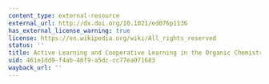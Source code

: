 ```yaml
---
content_type: external-resource
external_url: http://dx.doi.org/10.1021/ed076p1136
has_external_license_warning: true
license: https://en.wikipedia.org/wiki/All_rights_reserved
status: ''
title: Active Learning and Cooperative Learning in the Organic Chemistry Lecture Class
uid: 461e1dd9-f4ab-46f9-a5dc-cc77ea071683
wayback_url: ''
---
```


